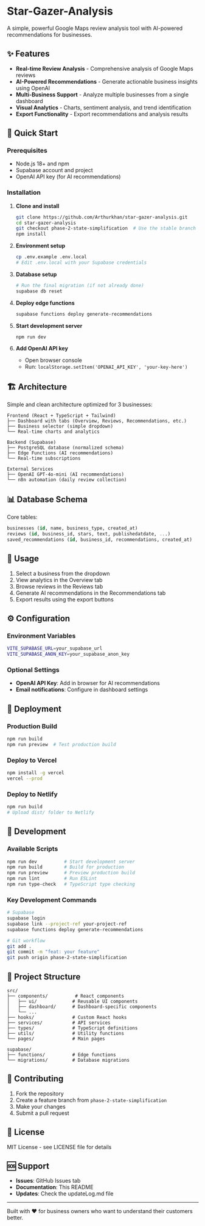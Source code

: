 # Star-Gazer-Analysis

A simple, powerful Google Maps review analysis tool with AI-powered recommendations for businesses.

## ✨ Features

- **Real-time Review Analysis** - Comprehensive analysis of Google Maps reviews
- **AI-Powered Recommendations** - Generate actionable business insights using OpenAI
- **Multi-Business Support** - Analyze multiple businesses from a single dashboard
- **Visual Analytics** - Charts, sentiment analysis, and trend identification
- **Export Functionality** - Export recommendations and analysis results

## 🚀 Quick Start

### Prerequisites
- Node.js 18+ and npm
- Supabase account and project
- OpenAI API key (for AI recommendations)

### Installation

1. **Clone and install**
   ```bash
   git clone https://github.com/Arthurkhan/star-gazer-analysis.git
   cd star-gazer-analysis
   git checkout phase-2-state-simplification  # Use the stable branch
   npm install
   ```

2. **Environment setup**
   ```bash
   cp .env.example .env.local
   # Edit .env.local with your Supabase credentials
   ```

3. **Database setup**
   ```bash
   # Run the final migration (if not already done)
   supabase db reset
   ```

4. **Deploy edge functions**
   ```bash
   supabase functions deploy generate-recommendations
   ```

5. **Start development server**
   ```bash
   npm run dev
   ```

6. **Add OpenAI API key**
   - Open browser console
   - Run: `localStorage.setItem('OPENAI_API_KEY', 'your-key-here')`

## 🏗️ Architecture

Simple and clean architecture optimized for 3 businesses:

```
Frontend (React + TypeScript + Tailwind)
├── Dashboard with tabs (Overview, Reviews, Recommendations, etc.)
├── Business selector (simple dropdown)
└── Real-time charts and analytics

Backend (Supabase)
├── PostgreSQL database (normalized schema)
├── Edge Functions (AI recommendations)
└── Real-time subscriptions

External Services
├── OpenAI GPT-4o-mini (AI recommendations)  
└── n8n automation (daily review collection)
```

## 📊 Database Schema

Core tables:
```sql
businesses (id, name, business_type, created_at)
reviews (id, business_id, stars, text, publishedatdate, ...)
saved_recommendations (id, business_id, recommendations, created_at)
```

## 🎯 Usage

1. Select a business from the dropdown
2. View analytics in the Overview tab
3. Browse reviews in the Reviews tab
4. Generate AI recommendations in the Recommendations tab
5. Export results using the export buttons

## ⚙️ Configuration

### Environment Variables
```bash
VITE_SUPABASE_URL=your_supabase_url
VITE_SUPABASE_ANON_KEY=your_supabase_anon_key
```

### Optional Settings
- **OpenAI API Key**: Add in browser for AI recommendations
- **Email notifications**: Configure in dashboard settings

## 🚀 Deployment

### Production Build
```bash
npm run build
npm run preview  # Test production build
```

### Deploy to Vercel
```bash
npm install -g vercel
vercel --prod
```

### Deploy to Netlify
```bash
npm run build
# Upload dist/ folder to Netlify
```

## 🧪 Development

### Available Scripts
```bash
npm run dev          # Start development server
npm run build        # Build for production  
npm run preview      # Preview production build
npm run lint         # Run ESLint
npm run type-check   # TypeScript type checking
```

### Key Development Commands
```bash
# Supabase
supabase login
supabase link --project-ref your-project-ref
supabase functions deploy generate-recommendations

# Git workflow  
git add .
git commit -m "feat: your feature"
git push origin phase-2-state-simplification
```

## 📁 Project Structure

```
src/
├── components/          # React components
│   ├── ui/             # Reusable UI components
│   ├── dashboard/      # Dashboard-specific components
│   └── ...
├── hooks/              # Custom React hooks  
├── services/           # API services
├── types/              # TypeScript definitions
├── utils/              # Utility functions
└── pages/              # Main pages

supabase/
├── functions/          # Edge functions
└── migrations/         # Database migrations
```

## 🤝 Contributing

1. Fork the repository
2. Create a feature branch from `phase-2-state-simplification`
3. Make your changes
4. Submit a pull request

## 📝 License

MIT License - see LICENSE file for details

## 🆘 Support

- **Issues**: GitHub Issues tab
- **Documentation**: This README
- **Updates**: Check the updateLog.md file

---

Built with ❤️ for business owners who want to understand their customers better.